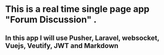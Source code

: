 # This is a real time single page app "Forum Discussion" .

## In this app I will use Pusher, Laravel, websocket, Vuejs, Veutify, JWT and Markdown
